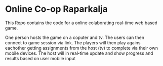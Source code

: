 # Online Co-op Raparkalja
This Repo contains the code for a online colaborating real-time web based game.

One person hosts the game on a coputer and tv. The users can then connect to game session via link. The players will then play agains eachother getting assignments from the host (tv) to complete via their own mobile devices. The host will in real-time update and show progress and results based on user mobile input
